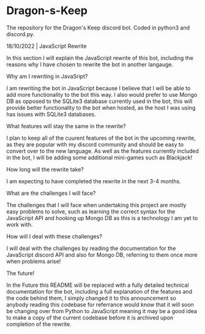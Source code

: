 # Dragon-s-Keep
The repository for the Dragon's Keep discord bot. Coded in python3 and discord.py.

18/10/2022 | JavaScript Rewrite

In this section I will explain the JavaScript rewrite of this bot, including the reasons why I have chosen to rewrite the bot in another langauge.

Why am I rewriting in JavaSript?

I am rewriting the bot in JavaScript because I believe that I will be able to add more functionality to the bot this way. I also would prefer to use Mongo DB as opposed to the SQLite3 database currently used in the bot, this will provide better functionality to the bot when hosted, as the host I was using has issues with SQLite3 databases. 

What features will stay the same in the rewrite?

I plan to keep all of the cuurent features of the bot in the upcoming rewrite, as they are popular with my discord community and should be easy to convert over to the new language. As well as the features currently included in the bot, I will be adding some additional mini-games such as Blackjack! 

How long will the rewrite take?

I am expecting to have completed the rewrite in the next 3-4 months. 

What are the challenges I will face?

The challenges that I will face when undertaking this project are mostly easy problems to solve, such as learning the correct syntax for the JavaScript API and hooking up Mongo DB as this is a technology  I am yet to work with. 

How will I deal with these challenges?

I will deal with the challenges by reading the documentation for the JavaScript discord API and also for Mongo DB, referring to them once more when problems arise!

The future!

In the Future this README will be replaced with a fully detailed technical documentation for the bot, including a full explanation of the features and the code behind them, I simply changed it to this announcement so anybody reading this codebase for referrance would know that it will soon be changing over from Python to JavaScript meaning it may be a good idea to make a copy of the current codebase before it is archived upon completion of the rewrite. 

